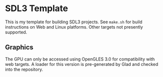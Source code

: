 # SDL3 Template
This is my template for building SDL3 projects. See `make.sh` for build instructions on Web and Linux platforms. Other targets not presently supported.

## Graphics
The GPU can only be accessed using OpenGLES 3.0 for compatibility with web targets. A loader for this version is pre-generated by Glad and checked into the repository.
